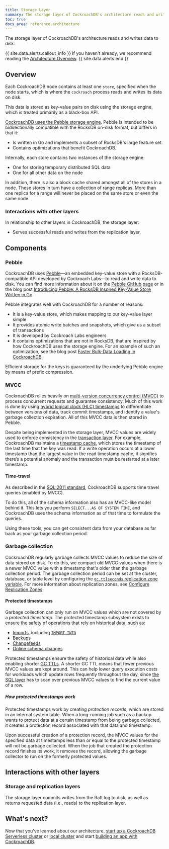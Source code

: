 ```yaml
---
title: Storage Layer
summary: The storage layer of CockroachDB's architecture reads and writes data to disk.
toc: true
docs_area: reference.architecture 
---
```


The storage layer of CockroachDB's architecture reads and writes data to disk.

{{ site.data.alerts.callout_info }}
If you haven't already, we recommend reading the [Architecture Overview](overview.html).
{{ site.data.alerts.end }}


## Overview

Each CockroachDB node contains at least one `store`, specified when the node starts, which is where the `cockroach` process reads and writes its data on disk.

This data is stored as key-value pairs on disk using the storage engine, which is treated primarily as a black-box API.

[CockroachDB uses the Pebble storage engine](../cockroach-start.html#storage-engine).  Pebble is intended to be bidirectionally compatible with the RocksDB on-disk format, but differs in that it:

- Is written in Go and implements a subset of RocksDB's large feature set.
- Contains optimizations that benefit CockroachDB.

Internally, each store contains two instances of the storage engine:

- One for storing temporary distributed SQL data
- One for all other data on the node

In addition, there is also a block cache shared amongst all of the stores in a node. These stores in turn have a collection of range replicas. More than one replica for a range will never be placed on the same store or even the same node.

### Interactions with other layers

In relationship to other layers in CockroachDB, the storage layer:

- Serves successful reads and writes from the replication layer.

## Components

### Pebble

 CockroachDB uses [Pebble](../cockroach-start.html#storage-engine)––an embedded key-value store with a RocksDB-compatible API developed by Cockroach Labs––to read and write data to disk. You can find more information about it on the [Pebble GitHub page](https://github.com/cockroachdb/pebble) or in the blog post [Introducing Pebble: A RocksDB Inspired Key-Value Store Written in Go](https://www.cockroachlabs.com/blog/pebble-rocksdb-kv-store/).

Pebble integrates well with CockroachDB for a number of reasons:

- It is a key-value store, which makes mapping to our key-value layer simple
- It provides atomic write batches and snapshots, which give us a subset of transactions
- It is developed by Cockroach Labs engineers
- It contains optimizations that are not in RocksDB, that are inspired by how CockroachDB uses the storage engine.  For an example of such an optimization, see the blog post [Faster Bulk-Data Loading in CockroachDB](https://www.cockroachlabs.com/blog/bulk-data-import/).

Efficient storage for the keys is guaranteed by the underlying Pebble engine by means of prefix compression.

### MVCC

CockroachDB relies heavily on [multi-version concurrency control (MVCC)](https://en.wikipedia.org/wiki/Multiversion_concurrency_control) to process concurrent requests and guarantee consistency. Much of this work is done by using [hybrid logical clock (HLC) timestamps](transaction-layer.html#time-and-hybrid-logical-clocks) to differentiate between versions of data, track commit timestamps, and identify a value's garbage collection expiration. All of this MVCC data is then stored in Pebble.

Despite being implemented in the storage layer, MVCC values are widely used to enforce consistency in the [transaction layer](transaction-layer.html). For example, CockroachDB maintains a [timestamp cache](transaction-layer.html#timestamp-cache), which stores the timestamp of the last time that the key was read. If a write operation occurs at a lower timestamp than the largest value in the read timestamp cache, it signifies there’s a potential anomaly and the transaction must be restarted at a later timestamp.

#### Time-travel

As described in the [SQL:2011 standard](https://en.wikipedia.org/wiki/SQL:2011#Temporal_support), CockroachDB supports time travel queries (enabled by MVCC).

To do this, all of the schema information also has an MVCC-like model behind it. This lets you perform `SELECT...AS OF SYSTEM TIME`, and CockroachDB uses the schema information as of that time to formulate the queries.

Using these tools, you can get consistent data from your database as far back as your garbage collection period.

### Garbage collection

CockroachDB regularly garbage collects MVCC values to reduce the size of data stored on disk. To do this, we compact old MVCC values when there is a newer MVCC value with a timestamp that's older than the garbage collection period. The garbage collection period can be set at the cluster, database, or table level by configuring the [`gc.ttlseconds` replication zone variable](../configure-replication-zones.html#gc-ttlseconds). For more information about replication zones, see [Configure Replication Zones](../configure-replication-zones.html).

#### Protected timestamps

Garbage collection can only run on MVCC values which are not covered by a *protected timestamp*. The protected timestamp subsystem exists to ensure the safety of operations that rely on historical data, such as:

- [Imports](../import.html), including [`IMPORT INTO`](../import-into.html)
- [Backups](../backup.html)
- [Changefeeds](../change-data-capture-overview.html)
- [Online schema changes](../online-schema-changes.html)

Protected timestamps ensure the safety of historical data while also enabling shorter [GC TTLs](../configure-replication-zones.html#gc-ttlseconds). A shorter GC TTL means that fewer previous MVCC values are kept around. This can help lower query execution costs for workloads which update rows frequently throughout the day, since [the SQL layer](sql-layer.html) has to scan over previous MVCC values to find the current value of a row.

##### How protected timestamps work

Protected timestamps work by creating *protection records*, which are stored in an internal system table. When a long-running job such as a backup wants to protect data at a certain timestamp from being garbage collected, it creates a protection record associated with that data and timestamp.

Upon successful creation of a protection record, the MVCC values for the specified data at timestamps less than or equal to the protected timestamp will not be garbage collected. When the job that created the protection record finishes its work, it removes the record, allowing the garbage collector to run on the formerly protected values.

## Interactions with other layers

### Storage and replication layers

The storage layer commits writes from the Raft log to disk, as well as returns requested data (i.e., reads) to the replication layer.

## What's next?

Now that you've learned about our architecture, [start up a CockroachDB Serverless cluster](../../cockroachcloud/quickstart.html) or [local cluster](../install-cockroachdb.html) and start [building an app with CockroachDB](../example-apps.html).

